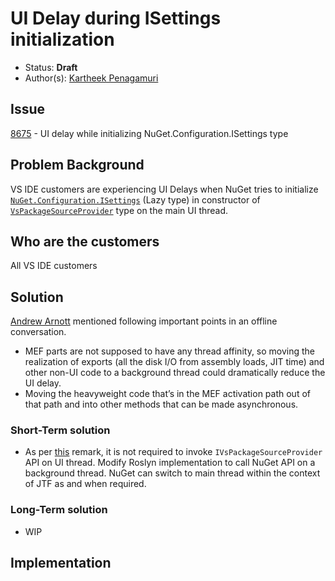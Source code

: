 # UI Delay during ISettings initialization

* Status: **Draft**
* Author(s): [Kartheek Penagamuri](https://github.com/kartheekp-ms)

## Issue

[8675](https://github.com/nuget/home/issues/8675) - UI delay while initializing NuGet.Configuration.ISettings type

## Problem Background

VS IDE customers are experiencing UI Delays when NuGet tries to initialize [`NuGet.Configuration.ISettings`](https://github.com/NuGet/NuGet.Client/blob/0c59e87628fbcbd158162ebb61638ce20e0dc75c/src/NuGet.Clients/NuGet.PackageManagement.VisualStudio/IDE/ExtensibleSourceRepositoryProvider.cs#L63) (Lazy type) in constructor of [`VsPackageSourceProvider`](https://github.com/NuGet/NuGet.Client/blob/0c59e87628fbcbd158162ebb61638ce20e0dc75c/src/NuGet.Clients/NuGet.VisualStudio.Implementation/Extensibility/VsPackageSourceProvider.cs#L25) type on the main UI thread.

## Who are the customers

All VS IDE customers

## Solution

[Andrew Arnott](https://github.com/AArnott) mentioned following important points in an offline conversation.
* MEF parts are not supposed to have any thread affinity, so moving the realization of exports (all the disk I/O from assembly loads, JIT time) and other non-UI code to a background thread could dramatically reduce the UI delay.
* Moving the heavyweight code that’s in the MEF activation path out of that path and into other methods that can be made asynchronous.

### Short-Term solution

* As per [this](https://github.com/NuGet/NuGet.Client/blob/ba2a72ac9afd9e7260798a6ad14088297570b350/src/NuGet.Clients/NuGet.VisualStudio/Extensibility/IVsPackageSourceProvider.cs#L23) remark, it is not required to invoke `IVsPackageSourceProvider` API on UI thread. Modify Roslyn implementation to call NuGet API on a background thread. NuGet can switch to main thread within the context of JTF as and when required.

### Long-Term solution

* WIP

## Implementation

